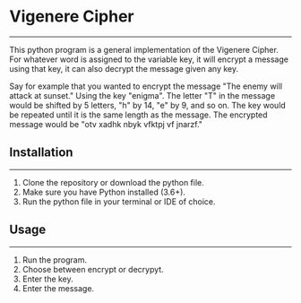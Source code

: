 # Vigenere Cipher
---
This python program is a general implementation of the Vigenere Cipher. For whatever word is assigned to the variable key, it will encrypt a message using that key, it can also decrypt the message given any key.

Say for example that you wanted to encrypt the message "The enemy will attack at sunset." Using the key "enigma". The letter "T" in the message would be shifted by 5 letters, "h" by 14, "e" by 9, and so on. The key would be repeated until it is the same length as the message. The encrypted message would be "otv xadhk nbyk vfktpj vf jnarzf."



## Installation
---
1. Clone the repository or download the python file.
2. Make sure you have Python installed (3.6+).
3. Run the python file in your terminal or IDE of choice.


## Usage
---
1. Run the program.
2. Choose between encrypt or decrypyt.
3. Enter the key.
4. Enter the message.

